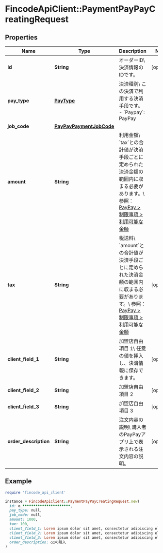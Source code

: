 # FincodeApiClient::PaymentPayPayCreatingRequest

## Properties

| Name | Type | Description | Notes |
| ---- | ---- | ----------- | ----- |
| **id** | **String** | オーダーID\\ 決済情報のIDです。  | [optional] |
| **pay_type** | [**PayType**](PayType.md) | 決済種別\\ この決済で利用する決済手段です。  - &#x60;Paypay&#x60;: PayPay  |  |
| **job_code** | [**PayPayPaymentJobCode**](PayPayPaymentJobCode.md) |  |  |
| **amount** | **String** | 利用金額\\ &#x60;tax&#x60;との合計値が決済手段ごとに定められた決済金額の範囲内に収まる必要があります。\\ 参照： [PayPay &gt; 制限事項 &gt; 利用可能な金額](https://docs.fincode.jp/payment/paypay/restriction)  |  |
| **tax** | **String** | 税送料\\ &#x60;amount&#x60;との合計値が決済手段ごとに定められた決済金額の範囲内に収まる必要があります。\\ 参照： [PayPay &gt; 制限事項 &gt; 利用可能な金額](https://docs.fincode.jp/payment/paypay/restriction)  | [optional] |
| **client_field_1** | **String** | 加盟店自由項目 1\\ 任意の値を挿入し、決済情報に保存できます。  | [optional] |
| **client_field_2** | **String** | 加盟店自由項目 2  | [optional] |
| **client_field_3** | **String** | 加盟店自由項目 3  | [optional] |
| **order_description** | **String** | 注文内容の説明\\ 購入者のPayPayアプリ上で表示される注文内容の説明。  | [optional] |

## Example

```ruby
require 'fincode_api_client'

instance = FincodeApiClient::PaymentPayPayCreatingRequest.new(
  id: o_**********************,
  pay_type: null,
  job_code: null,
  amount: 1000,
  tax: 100,
  client_field_1: Lorem ipsum dolor sit amet, consectetur adipiscing elit, sed do eiusmod tempor incididunt ut labore,
  client_field_2: Lorem ipsum dolor sit amet, consectetur adipiscing elit, sed do eiusmod tempor incididunt ut labore,
  client_field_3: Lorem ipsum dolor sit amet, consectetur adipiscing elit, sed do eiusmod tempor incididunt ut labore,
  order_description: ○○の購入
)
```

